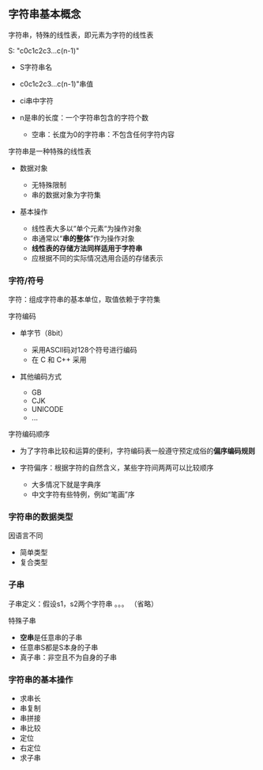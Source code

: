 ## 字符串基本概念

字符串，特殊的线性表，即元素为字符的线性表

S: "c0c1c2c3...c(n-1)"

  - S字符串名
  - c0c1c2c3...c(n-1)"串值
  - ci串中字符
  - n是串的长度：一个字符串包含的字符个数

    - 空串：长度为0的字符串：不包含任何字符内容

字符串是一种特殊的线性表

  - 数据对象

    - 无特殊限制
    - 串的数据对象为字符集

  - 基本操作

    - 线性表大多以“单个元素“为操作对象
    - 串通常以“**串的整体**”作为操作对象
    - **线性表的存储方法同样适用于字符串**
    - 应根据不同的实际情况选用合适的存储表示

### 字符/符号

字符：组成字符串的基本单位，取值依赖于字符集

字符编码

  - 单字节（8bit）

    - 采用ASCII码对128个符号进行编码
    - 在 C 和 C++ 采用

  - 其他编码方式

    - GB
    - CJK
    - UNICODE
    - ...

字符编码顺序

  - 为了字符串比较和运算的便利，字符编码表一般遵守预定成俗的**偏序编码规则**

  - 字符偏序：根据字符的自然含义，某些字符间两两可以比较顺序

    - 大多情况下就是字典序
    - 中文字符有些特例，例如“笔画”序

### 字符串的数据类型

因语言不同

  - 简单类型
  - 复合类型

### 子串

子串定义：假设s1，s2两个字符串 。。。 （省略）

特殊子串

  - **空串**是任意串的子串
  - 任意串S都是S本身的子串
  - 真子串：非空且不为自身的子串

### 字符串的基本操作

- 求串长
- 串复制
- 串拼接
- 串比较
- 定位
- 右定位
- 求子串
